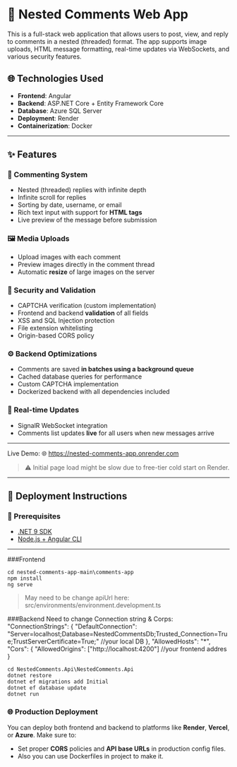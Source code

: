# 🧩 Nested Comments Web App

This is a full-stack web application that allows users to post, view, and reply to comments in a nested (threaded) format. The app supports image uploads, HTML message formatting, real-time updates via WebSockets, and various security features.

## 🌐 Technologies Used

- **Frontend**: Angular
- **Backend**: ASP.NET Core + Entity Framework Core
- **Database**: Azure SQL Server
- **Deployment**: Render
- **Containerization**: Docker

---

## ✨ Features

### 💬 Commenting System
- Nested (threaded) replies with infinite depth
- Infinite scroll for replies
- Sorting by date, username, or email
- Rich text input with support for **HTML tags**
- Live preview of the message before submission

### 🖼️ Media Uploads
- Upload images with each comment
- Preview images directly in the comment thread
- Automatic **resize** of large images on the server

### 🔐 Security and Validation
- CAPTCHA verification (custom implementation)
- Frontend and backend **validation** of all fields
- XSS and SQL Injection protection
- File extension whitelisting
- Origin-based CORS policy

### ⚙️ Backend Optimizations
- Comments are saved **in batches using a background queue**
- Cached database queries for performance
- Custom CAPTCHA implementation
- Dockerized backend with all dependencies included

### 🔁 Real-time Updates
- SignalR WebSocket integration
- Comments list updates **live** for all users when new messages arrive

---

Live Demo:
🌐 https://nested-comments-app.onrender.com
> ⚠️ Initial page load might be slow due to free-tier cold start on Render.

---

## 🚀 Deployment Instructions

### 📁 Prerequisites

- [.NET 9 SDK](https://dotnet.microsoft.com/)
- [Node.js + Angular CLI](https://angular.io/cli)
  
---

###Frontend
```
cd nested-comments-app-main\comments-app
npm install
ng serve
```
> May need to be change apiUrl here: src/environments/environment.development.ts 

###Backend
Need to change Connection string & Corps:
  "ConnectionStrings": {
  "DefaultConnection": "Server=localhost;Database=NestedCommentsDb;Trusted_Connection=True;TrustServerCertificate=True;" //your local DB
  },
  "AllowedHosts": "*",
    "Cors": {
      "AllowedOrigins": ["http://localhost:4200"] //your frontend addres
    }
```
cd NestedComments.Api\NestedComments.Api
dotnet restore
dotnet ef migrations add Initial
dotnet ef database update
dotnet run
```

### 🌐 Production Deployment
You can deploy both frontend and backend to platforms like **Render**, **Vercel**, or **Azure**. Make sure to:
- Set proper **CORS** policies and **API base URLs** in production config files.
- Also you can use Dockerfiles in project to make it.
